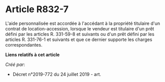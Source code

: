 # Article R832-7

L'aide personnalisée est accordée à l'accédant à la propriété titulaire d'un contrat de location-accession, lorsque le
vendeur est titulaire d'un prêt défini par les articles R. 331-59-8 et suivants ou d'un prêt défini par les articles R.
331-76-1 et suivants et que ce dernier supporte les charges correspondantes.

**Liens relatifs à cet article**

_Créé par_:

  - Décret n°2019-772 du 24 juillet 2019 - art.
